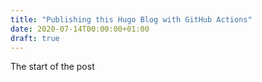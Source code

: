 ```yaml
---
title: "Publishing this Hugo Blog with GitHub Actions"
date: 2020-07-14T00:00:00+01:00
draft: true
---
```


The start of the post

